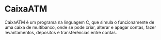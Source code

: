 # CaixaATM
CaixaATM é um programa na linguagem C, que simula o funcionamente de uma caixa de multibanco, onde se pode criar, alterar e apagar contas, fazer levantamentos, depositos e transferências entre contas.
